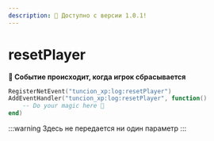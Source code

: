 ```yaml
---
description: 🔧 Доступно с версии 1.0.1!
---
```


# resetPlayer

**📢 Событие происходит, когда игрок сбрасывается**

```lua
RegisterNetEvent("tuncion_xp:log:resetPlayer")
AddEventHandler("tuncion_xp:log:resetPlayer", function()
    -- Do your magic here 💫
end)
```

:::warning
Здесь не передается ни один параметр
:::